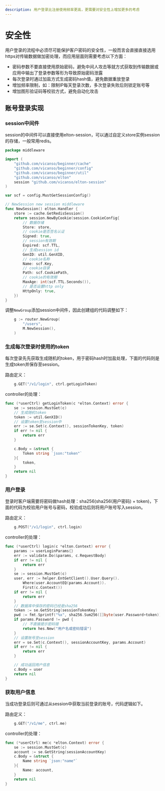 ```yaml
---
description: 用户登录比注册使用频率更高，更需要对安全性上增加更多的考虑
---
```


# 安全性

用户登录的流程中必须尽可能保护客户密码的安全性，一般而言会直接直接选用https对传输数据做加密处理，而应用层面则需要考虑以下方面：

- 密码参数不要直接使用原始密码，避免中间人攻击等就方式获取到传输数据或应用中输出了登录参数等形为导致原始密码泄露
- 每次登录时通过加盐方式生成密码hash值，避免数据重放登录
- 增加频率限制，如：限制IP每天登录次数，多次登录失败后则锁定账号等
- 增加图形验证码等校验方式，避免自动化攻击

## 账号登录实现

### session中间件

session的中间件可以直接使用elton-session，可以通过自定义store实例session的存储，一般常用redis。

```go
package middleware

import (
	"github.com/vicanso/beginner/cache"
	"github.com/vicanso/beginner/config"
	"github.com/vicanso/beginner/util"
	"github.com/vicanso/elton"
	session "github.com/vicanso/elton-session"
)

var scf = config.MustGetSessionConfig()

// NewSession new session middleware
func NewSession() elton.Handler {
	store := cache.GetRedisSession()
	return session.NewByCookie(session.CookieConfig{
		// 数据存储
		Store: store,
		// cookie是否签名认证
		Signed: true,
		// session有效期
		Expired: scf.TTL,
		// 生成session id
		GenID: util.GenXID,
		// cookie名称
		Name: scf.Key,
		// cookie目录
		Path: scf.CookiePath,
		// cookie的有效期
		MaxAge: int(scf.TTL.Seconds()),
		// 是否设置http only
		HttpOnly: true,
	})
}
```

调整`NewGroup`添加session中间件，因此创建组的代码调整如下：

```go
	g := router.NewGroup(
		"/users",
		M.NewSession(),
	)
```


### 生成每次登录时使用的token

每次登录先先获取生成随机的token，用于密码hash时加盐处理，下面的代码则是生成token并保存至session。

路由定义：

```go
	g.GET("/v1/login", ctrl.getLoginToken)
```

controller的处理：

```go
func (*userCtrl) getLoginToken(c *elton.Context) error {
	se := session.MustGet(c)
	// 生成随机token
	token := util.GenXID()
	// 设置token至session中
	err := se.Set(c.Context(), sessionTokenKey, token)
	if err != nil {
		return err
	}

	c.Body = &struct {
		Token string `json:"token"`
	}{
		token,
	}
	return nil
}
```

### 用户登录

登录时客户端需要将密码做hash处理：sha256(sha256(用户密码) + token)，下面的代码为校验用户账号与密码，校验成功后则将用户账号写入session。

路由定义：

```go
	g.POST("/v1/login", ctrl.login)
```

controller的处理：

```go
func (*userCtrl) login(c *elton.Context) error {
	params := userLoginParams{}
	err := validate.Do(&params, c.RequestBody)
	if err != nil {
		return err
	}
	se := session.MustGet(c)
	user, err := helper.EntGetClient().User.Query().
		Where(user.AccountEQ(params.Account)).
		First(c.Context())
	if err != nil {
		return err
	}
	// 数据库中保存的密码已经是sha256
	token := se.GetString(sessionTokenKey)
	pwd := fmt.Sprintf("%x", sha256.Sum256([]byte(user.Password+token)))
	if params.Password != pwd {
		// 不直接提示密码错
		return hes.New("用户名或密码错误")
	}
	// 设置账号至session
	err = se.Set(c.Context(), sessionAccountKey, params.Account)
	if err != nil {
		return err
	}

	// 成功返回用户信息
	c.Body = user
	return nil
}
```

### 获取用户信息

当成功登录后则可通过从session中获取当前登录的账号，代码逻辑如下。

路由定义：

```go
	g.GET("/v1/me", ctrl.me)
```

controller的处理：

```go
func (*userCtrl) me(c *elton.Context) error {
	se := session.MustGet(c)
	account := se.GetString(sessionAccountKey)
	c.Body = &struct {
		Name string `json:"name"`
	}{
		Name: account,
	}
	return nil
}
```
